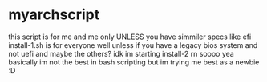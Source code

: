 # myarchscript
this script is for me and me only UNLESS you have simmiler specs like efi
install-1.sh is for everyone well unless if you have a legacy bios system and not uefi and maybe the others? idk im starting install-2 rn
soooo yea basically im not the best in bash scripting but im trying me best as a newbie :D

